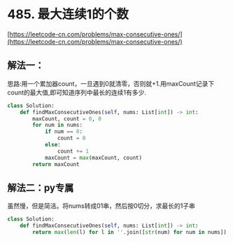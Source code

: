 # 485. 最大连续1的个数

[https://leetcode-cn.com/problems/max-consecutive-ones/](https://leetcode-cn.com/problems/max-consecutive-ones/)

## 解法一：

思路:用一个累加器count，一旦遇到0就清零，否则就+1.用maxCount记录下count的最大值,即可知道序列中最长的连续1有多少.

```python
class Solution:
    def findMaxConsecutiveOnes(self, nums: List[int]) -> int:
        maxCount, count = 0, 0
        for num in nums:
            if num == 0:
                count = 0
            else:
                count += 1
            maxCount = max(maxCount, count)
        return maxCount
```

## 解法二：py专属

虽然慢，但是简洁。将nums转成01串，然后按0切分，求最长的1子串

```python
class Solution:
    def findMaxConsecutiveOnes(self, nums: List[int]) -> int:
        return max(len(l) for l in ''.join([str(num) for num in nums]).split('0'))
```




